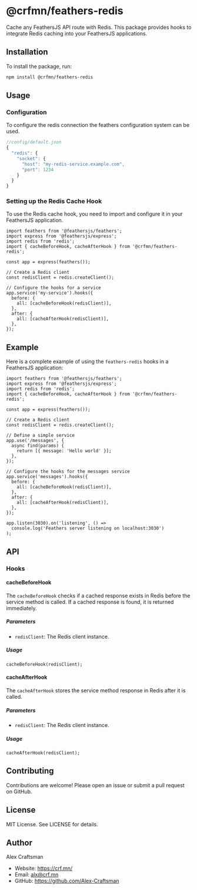 # @crfmn/feathers-redis

Cache any FeathersJS API route with Redis. This package provides hooks to integrate Redis caching into your FeathersJS applications.

## Installation

To install the package, run:

```bash
npm install @crfmn/feathers-redis
```

## Usage

### Configuration

To configure the redis connection the feathers configuration system can be used.

```js
//config/default.json
{
  "redis": {
    "socket": {
      "host": "my-redis-service.example.com",
      "port": 1234
    }
  }
}
```

### Setting up the Redis Cache Hook

To use the Redis cache hook, you need to import and configure it in your FeathersJS application.

```tsx
import feathers from '@feathersjs/feathers';
import express from '@feathersjs/express';
import redis from 'redis';
import { cacheBeforeHook, cacheAfterHook } from '@crfmn/feathers-redis';

const app = express(feathers());

// Create a Redis client
const redisClient = redis.createClient();

// Configure the hooks for a service
app.service('my-service').hooks({
  before: {
    all: [cacheBeforeHook(redisClient)],
  },
  after: {
    all: [cacheAfterHook(redisClient)],
  },
});
```

## Example

Here is a complete example of using the `feathers-redis` hooks in a FeathersJS application:

```tsx
import feathers from '@feathersjs/feathers';
import express from '@feathersjs/express';
import redis from 'redis';
import { cacheBeforeHook, cacheAfterHook } from '@crfmn/feathers-redis';

const app = express(feathers());

// Create a Redis client
const redisClient = redis.createClient();

// Define a simple service
app.use('/messages', {
  async find(params) {
    return [{ message: 'Hello world' }];
  },
});

// Configure the hooks for the messages service
app.service('messages').hooks({
  before: {
    all: [cacheBeforeHook(redisClient)],
  },
  after: {
    all: [cacheAfterHook(redisClient)],
  },
});

app.listen(3030).on('listening', () =>
  console.log('Feathers server listening on localhost:3030')
);
```

## API

### Hooks

#### cacheBeforeHook

The `cacheBeforeHook` checks if a cached response exists in Redis before the service method is called. If a cached response is found, it is returned immediately.

##### Parameters

- `redisClient`: The Redis client instance.

##### Usage

```tsx
cacheBeforeHook(redisClient);
```

#### cacheAfterHook

The `cacheAfterHook` stores the service method response in Redis after it is called.

##### Parameters

- `redisClient`: The Redis client instance.

##### Usage

```tsx
cacheAfterHook(redisClient);
```

## Contributing

Contributions are welcome! Please open an issue or submit a pull request on GitHub.

## License

MIT License. See LICENSE for details.

## Author

Alex Craftsman
- Website: https://crf.mn/
- Email: alx@crf.mn
- GitHub: https://github.com/Alex-Craftsman